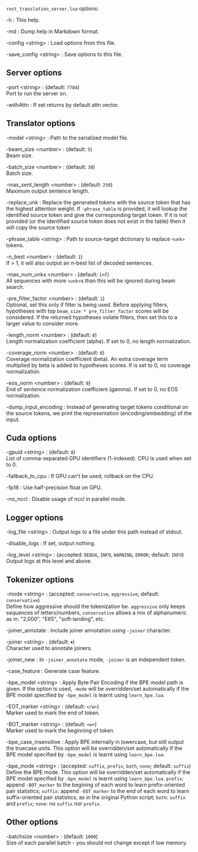 <!--- This file was automatically generated. Do not modify it manually but use the docs/options/generate.sh script instead. -->

`rest_translation_server.lua` options:


-h
:    This help.

-md
:    Dump help in Markdown format.

-config <string\>
:    Load options from this file.

-save_config <string\>
:    Save options to this file.

## Server options


-port <string\>
:    (default: `7784`)<br/>Port to run the server on.

-withAttn
:    If set returns by default attn vector.

## Translator options


-model <string\>
:    Path to the serialized model file.

-beam_size <number\>
:    (default: `5`)<br/>Beam size.

-batch_size <number\>
:    (default: `30`)<br/>Batch size.

-max_sent_length <number\>
:    (default: `250`)<br/>Maximum output sentence length.

-replace_unk
:    Replace the generated <unk> tokens with the source token that has the highest attention weight. If `-phrase_table` is provided, it will lookup the identified source token and give the corresponding target token. If it is not provided (or the identified source token does not exist in the table) then it will copy the source token

-phrase_table <string\>
:    Path to source-target dictionary to replace `<unk>` tokens.

-n_best <number\>
:    (default: `1`)<br/>If > 1, it will also output an n-best list of decoded sentences.

-max_num_unks <number\>
:    (default: `inf`)<br/>All sequences with more `<unk>`s than this will be ignored during beam search.

-pre_filter_factor <number\>
:    (default: `1`)<br/>Optional, set this only if filter is being used. Before applying filters, hypotheses with top `beam_size * pre_filter_factor` scores will be considered. If the returned hypotheses voilate filters, then set this to a larger value to consider more.

-length_norm <number\>
:    (default: `0`)<br/>Length normalization coefficient (alpha). If set to 0, no length normalization.

-coverage_norm <number\>
:    (default: `0`)<br/>Coverage normalization coefficient (beta). An extra coverage term multiplied by beta is added to hypotheses scores. If is set to 0, no coverage normalization.

-eos_norm <number\>
:    (default: `0`)<br/>End of sentence normalization coefficient (gamma). If set to 0, no EOS normalization.

-dump_input_encoding
:    Instead of generating target tokens conditional on the source tokens, we print the representation (encoding/embedding) of the input.

## Cuda options


-gpuid <string\>
:    (default: `0`)<br/>List of comma-separated GPU identifiers (1-indexed). CPU is used when set to 0.

-fallback_to_cpu
:    If GPU can't be used, rollback on the CPU.

-fp16
:    Use half-precision float on GPU.

-no_nccl
:    Disable usage of nccl in parallel mode.

## Logger options


-log_file <string\>
:    Output logs to a file under this path instead of stdout.

-disable_logs
:    If set, output nothing.

-log_level <string\>
:    (accepted: `DEBUG`, `INFO`, `WARNING`, `ERROR`; default: `INFO`)<br/>Output logs at this level and above.

## Tokenizer options


-mode <string\>
:    (accepted: `conservative`, `aggressive`; default: `conservative`)<br/>Define how aggressive should the tokenization be. `aggressive` only keeps sequences of letters/numbers, `conservative` allows a mix of alphanumeric as in: "2,000", "E65", "soft-landing", etc.

-joiner_annotate
:    Include joiner annotation using `-joiner` character.

-joiner <string\>
:    (default: `￭`)<br/>Character used to annotate joiners.

-joiner_new
:    In `-joiner_annotate` mode, `-joiner` is an independent token.

-case_feature
:    Generate case feature.

-bpe_model <string\>
:    Apply Byte Pair Encoding if the BPE model path is given. If the option is used, `-mode` will be overridden/set automatically if the BPE model specified by `-bpe_model` is learnt using `learn_bpe.lua`.

-EOT_marker <string\>
:    (default: `</w>`)<br/>Marker used to mark the end of token.

-BOT_marker <string\>
:    (default: `<w>`)<br/>Marker used to mark the beginning of token.

-bpe_case_insensitive
:    Apply BPE internally in lowercase, but still output the truecase units. This option will be overridden/set automatically if the BPE model specified by `-bpe_model` is learnt using `learn_bpe.lua`.

-bpe_mode <string\>
:    (accepted: `suffix`, `prefix`, `both`, `none`; default: `suffix`)<br/>Define the BPE mode. This option will be overridden/set automatically if the BPE model specified by `-bpe_model` is learnt using `learn_bpe.lua`. `prefix`: append `-BOT_marker` to the begining of each word to learn prefix-oriented pair statistics; `suffix`: append `-EOT_marker` to the end of each word to learn suffix-oriented pair statistics, as in the original Python script; `both`: `suffix` and `prefix`; `none`: no `suffix` nor `prefix`.

## Other options


-batchsize <number\>
:    (default: `1000`)<br/>Size of each parallel batch - you should not change except if low memory.

